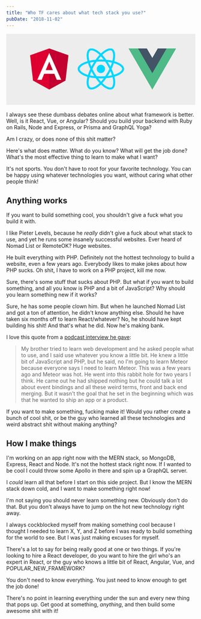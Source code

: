 ```yaml
---
title: "Who TF cares about what tech stack you use?"
pubDate: "2018-11-02"
---
```


![Frameworks](frameworks.png)

I always see these dumbass debates online about what framework is better. Well, is it React, Vue, or Angular? Should you build your backend with Ruby on Rails, Node and Express, or Prisma and GraphQL Yoga?

Am I crazy, or does none of this shit matter?

Here's what does matter. What do you know? What will get the job done? What's the most effective thing to learn to make what I want?

It's not sports. You don't have to root for your favorite technology. You can be happy using whatever technologies you want, without caring what other people think!

## Anything works

If you want to build something cool, you shouldn't give a fuck what you build it with.

I like Pieter Levels, because he _really_ didn't give a fuck about what stack to use, and yet he runs some insanely successful websites. Ever heard of Nomad List or RemoteOK? Huge websites.

He built everything with PHP. Definitely not the hottest technology to build a website, even a few years ago. Everybody likes to make jokes about how PHP sucks. Oh shit, I have to work on a PHP project, kill me now.

Sure, there's some stuff that sucks about PHP. But what if you want to build something, and all you know is PHP and a bit of JavaScript? Why should you learn something new if it works?

Sure, he has some people clown him. But when he launched Nomad List and got a ton of attention, he didn't know anything else. Should he have taken six months off to learn React/whatever? No, he should have kept building his shit! And that's what he did. Now he's making bank.

I love this quote from a [podcast interview he gave](https://www.indiehackers.com/podcast/043-pieter-levels-of-nomad-list):

> My brother tried to learn web development and he asked people what to use, and I said use whatever you know a little bit. He knew a little bit of JavaScript and PHP, but he said, no I'm going to learn Meteor because everyone says I need to learn Meteor. This was a few years ago and Meteor was hot. He went into this rabbit hole for two years I think. He came out he had shipped nothing but he could talk a lot about event bindings and all these weird terms, front and back end merging. But it wasn't the goal that he set in the beginning which was that he wanted to ship an app or a product.

If you want to make something, fucking make it! Would you rather create a bunch of cool shit, or be the guy who learned all these technologies and weird abstract shit without making anything?

## How I make things

I'm working on an app right now with the MERN stack, so MongoDB, Express, React and Node. It's not the hottest stack right now. If I wanted to be cool I could throw some Apollo in there and spin up a GraphQL server.

I _could_ learn all that before I start on this side project. But I know the MERN stack down cold, and I want to make something right now!

I'm not saying you should never learn something new. Obviously don't do that. But you don't always have to jump on the hot new technology right away.

I always cockblocked myself from making something cool because I thought I needed to learn X, Y, and Z before I was ready to build something for the world to see. But I was just making excuses for myself.

There's a lot to say for being really good at one or two things. If you're looking to hire a React developer, do you want to hire the girl who's an expert in React, or the guy who knows a little bit of React, Angular, Vue, and POPULAR_NEW_FRAMEWORK?

You don't need to know everything. You just need to know enough to get the job done!

There's no point in learning everything under the sun and every new thing that pops up. Get good at something, _anything_, and then build some awesome shit with it!
